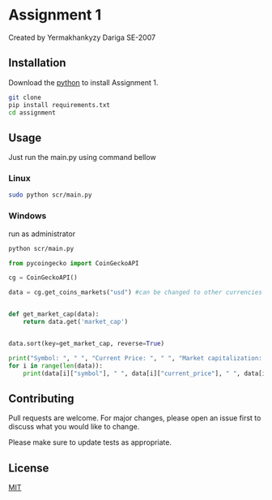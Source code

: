 # Assignment 1

Created by Yermakhankyzy Dariga SE-2007

## Installation

Download the [python](https://www.python.org/) to install Assignment 1.

```bash
git clone 
pip install requirements.txt
cd assignment
```

## Usage
Just run the main.py using command bellow

### Linux 
```bash
sudo python scr/main.py
```
### Windows 
run as administrator
```bash
python scr/main.py
```

```python
from pycoingecko import CoinGeckoAPI

cg = CoinGeckoAPI()

data = cg.get_coins_markets("usd") #can be changed to other currencies


def get_market_cap(data):
    return data.get('market_cap') 


data.sort(key=get_market_cap, reverse=True)

print("Symbol: ", " ", "Current Price: ", " ", "Market capitalization: ", " ", "Market rank: ")
for i in range(len(data)):
    print(data[i]["symbol"], " ", data[i]["current_price"], " ", data[i]["market_cap"], " ", data[i]["market_cap_rank"])
```

## Contributing
Pull requests are welcome. For major changes, please open an issue first to discuss what you would like to change.

Please make sure to update tests as appropriate.

## License
[MIT](https://choosealicense.com/licenses/mit/)